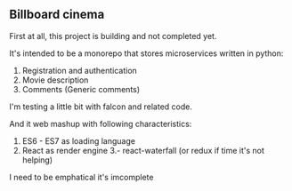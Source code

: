 Billboard cinema
---
First at all, this project is building and not completed yet. 

It's intended to be a monorepo that stores microservices written in python:

1. Registration and authentication
2. Movie description
3. Comments (Generic comments)

I'm testing a little bit with falcon and related code.

And it web mashup with following characteristics:

1. ES6 - ES7 as loading language
2. React as render engine
3.- react-waterfall (or redux if time it's not helping)

I need to be emphatical it's imcomplete
 



